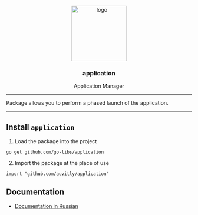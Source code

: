<p align="center">
  <img alt="logo" src="https://img.icons8.com/stickers/256/apps-tab.png" height="150" />
  <h3 align="center">application</h3>
  <p align="center">Application Manager</p>
</p>

---

Package allows you to perform a phased launch of the application. 

--- 

## Install `application`

1. Load the package into the project
``` 
go get github.com/go-libs/application
```

2. Import the package at the place of use

```
import "github.com/auvitly/application"
```

## Documentation

* [Documentation in Russian](docs/README_RU.md)
